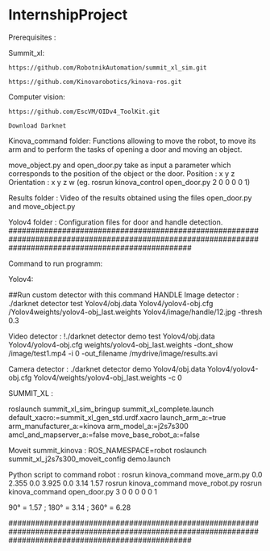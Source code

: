 # InternshipProject

Prerequisites : 

   Summit_xl:
   
    https://github.com/RobotnikAutomation/summit_xl_sim.git
    
    https://github.com/Kinovarobotics/kinova-ros.git
    
  Computer vision: 
  
    https://github.com/EscVM/OIDv4_ToolKit.git
    
    Download Darknet 
  
  
  
Kinova_command folder: Functions allowing to move the robot, to move its arm and to perform the tasks of opening a door and moving an object. 

move_object.py and open_door.py take as input a parameter which corresponds to the position of the object or the door. Position : x y z Orientation : x y z w (eg. rosrun kinova_control open_door.py 2 0 0 0 0 1)  

Results folder : Video of the results obtained using the files open_door.py and move_object.py 

Yolov4 folder : Configuration files for door and handle detection. 
#########################################################################################################################################################

Command to run programm: 

Yolov4: 

##Run custom detector with this command
HANDLE
Image detector : 
./darknet detector test Yolov4/obj.data Yolov4/yolov4-obj.cfg /Yolov4weights/yolov4-obj_last.weights Yolov4/image/handle/12.jpg -thresh 0.3

Video detector : 
!./darknet detector demo test Yolov4/obj.data Yolov4/yolov4-obj.cfg weights/yolov4-obj_last.weights -dont_show /image/test1.mp4 -i 0 -out_filename /mydrive/image/results.avi

Camera detector : 
./darknet detector demo Yolov4/obj.data Yolov4/yolov4-obj.cfg Yolov4/weights/yolov4-obj_last.weights -c 0



SUMMIT_XL : 

roslaunch summit_xl_sim_bringup summit_xl_complete.launch default_xacro:=summit_xl_gen_std.urdf.xacro launch_arm_a:=true arm_manufacturer_a:=kinova arm_model_a:=j2s7s300 amcl_and_mapserver_a:=false move_base_robot_a:=false

Moveit summit_kinova : 
ROS_NAMESPACE=robot roslaunch summit_xl_j2s7s300_moveit_config demo.launch

Python script to command robot : 
rosrun kinova_command move_arm.py 0.0 2.355 0.0 3.925 0.0 3.14 1.57
rosrun kinova_command move_robot.py 
rosrun kinova_command open_door.py 3 0 0 0 0 0 1 

90° = 1.57 ; 180° = 3.14 ; 360° = 6.28

#########################################################################################################################################################

 
